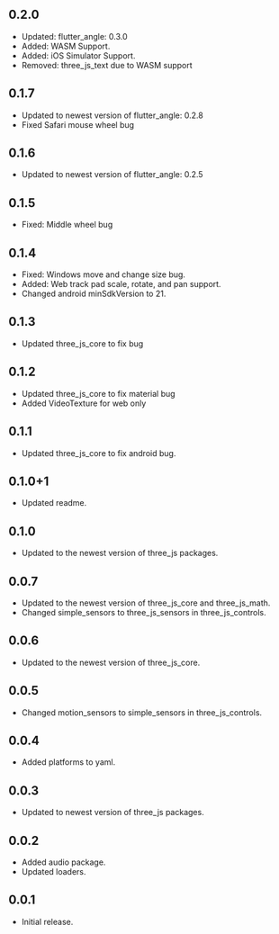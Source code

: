 ## 0.2.0

* Updated: flutter_angle: 0.3.0
* Added: WASM Support.
* Added: iOS Simulator Support.
* Removed: three_js_text due to WASM support

## 0.1.7

* Updated to newest version of flutter_angle: 0.2.8
* Fixed Safari mouse wheel bug

## 0.1.6

* Updated to newest version of flutter_angle: 0.2.5

## 0.1.5

* Fixed: Middle wheel bug

## 0.1.4

* Fixed: Windows move and change size bug.
* Added: Web track pad scale, rotate, and pan support.
* Changed android minSdkVersion to 21.

## 0.1.3

* Updated three_js_core to fix bug

## 0.1.2

* Updated three_js_core to fix material bug
* Added VideoTexture for web only

## 0.1.1

* Updated three_js_core to fix android bug.

## 0.1.0+1

* Updated readme.

## 0.1.0

* Updated to the newest version of three_js packages.

## 0.0.7

* Updated to the newest version of three_js_core and three_js_math.
* Changed simple_sensors to three_js_sensors in three_js_controls.

## 0.0.6

* Updated to the newest version of three_js_core.

## 0.0.5

* Changed motion_sensors to simple_sensors in three_js_controls.

## 0.0.4

* Added platforms to yaml.

## 0.0.3

* Updated to newest version of three_js packages.

## 0.0.2

* Added audio package.
* Updated loaders.

## 0.0.1

* Initial release.